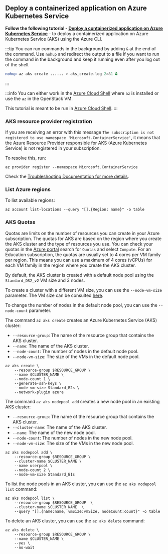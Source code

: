 ## Deploy a containerized application on Azure Kubernetes Service

**Follow the following tutorial - [Deploy a containerized application on Azure Kubernetes Service](https://learn.microsoft.com/en-us/training/modules/aks-deploy-container-app/)** - to deploy a containerized application on Azure Kubernetes Service (AKS) using the Azure CLI.

:::tip
You can run commands in the background by adding `&` at the end of the command. Use `nohup` and redirect the output to a file if you want to run the command in the background and keep it running even after you log out of the shell.

```bash
nohup az aks create ...... > aks_create.log 2>&1 &
```
:::

:::info
You can either work in the [Azure Cloud Shell](https://portal.azure.com/#cloudshell/) where `az` is installed or use the `az` in the OpenStack VM.

This tutorial is meant to be run in [Azure Cloud Shell](https://portal.azure.com/#cloudshell/).
:::

### AKS resource provider registration

If you are receiving an error with this message `The subscription is not registered to use namespace 'Microsoft.ContainerService'`, it means that the Azure Resource Provider responsible for AKS (Azure Kubernetes Service) is not registered in your subscription.

To resolve this, run:

```shell
az provider register --namespace Microsoft.ContainerService
```

Check the [Troubleshooting Documentation for more details](https://learn.microsoft.com/en-us/azure/azure-resource-manager/troubleshooting/error-register-resource-provider?tabs=azure-cli#solution).

### List Azure regions

To list available regions:

```shell
az account list-locations --query "[].{Region: name}" -o table
```

### AKS Quotas

Quotas are limits on the number of resources you can create in your Azure subscription. The quotas for AKS are based on the region where you create the AKS cluster and the type of resources you use.
You can check your quotas in the [Azure portal](https://portal.azure.com/) search for `Quotas` and select `Compute`. For an Education subscription, the quotas are usually set to 4 cores per VM family per region. This means you can use a maximum of 4 cores (vCPUs) for each VM family in the region where you create the AKS cluster.

By default, the AKS cluster is created with a default node pool using the `Standard_DS2_v2` VM size and 3 nodes.

To create a cluster with a different VM size, you can use the `--node-vm-size` parameter. The VM size can be consulted [here](https://learn.microsoft.com/en-us/azure/virtual-machines/sizes).

To change the number of nodes in the default node pool, you can use the `--node-count` parameter.

The command `az aks create` creates an Azure Kubernetes Service (AKS) cluster:
- `--resource-group`: The name of the resource group that contains the AKS cluster.
- `--name`: The name of the AKS cluster.
- `--node-count`: The number of nodes in the default node pool.
- `--node-vm-size`: The size of the VMs in the default node pool.

```shell
az aks create \
    --resource-group $RESOURCE_GROUP \
    --name $CLUSTER_NAME \
    --node-count 1 \
    --generate-ssh-keys \
    --node-vm-size Standard_B2s \
    --network-plugin azure
```

The command `az aks nodepool add` creates a new node pool in an existing AKS cluster:
- `--resource-group`: The name of the resource group that contains the AKS cluster.
- `--cluster-name`: The name of the AKS cluster.
- `--name`: The name of the new node pool.
- `--node-count`: The number of nodes in the new node pool.
- `--node-vm-size`: The size of the VMs in the new node pool.

```shell
az aks nodepool add \
    --resource-group $RESOURCE_GROUP \
    --cluster-name $CLUSTER_NAME \
    --name userpool \
    --node-count 2 \
    --node-vm-size Standard_B1s
```


To list the node pools in an AKS cluster, you can use the `az aks nodepool list` command:

```shell
az aks nodepool list \
    --resource-group $RESOURCE_GROUP  \
    --cluster-name $CLUSTER_NAME  \
    --query "[].{name:name, vmSize:vmSize, nodeCount:count}" -o table
```

To delete an AKS cluster, you can use the `az aks delete` command:

```shell
az aks delete \
    --resource-group $RESOURCE_GROUP \
    --name $CLUSTER_NAME \
    --yes \
    --no-wait
```
